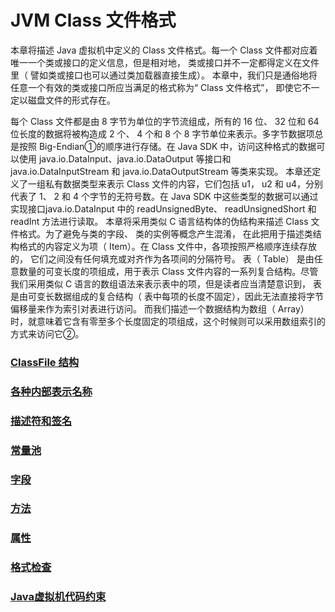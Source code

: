 # JVM Class 文件格式

本章将描述 Java 虚拟机中定义的 Class 文件格式。每一个 Class 文件都对应着唯一一个类或接口的定义信息，但是相对地， 类或接口并不一定都得定义在文件里（ 譬如类或接口也可以通过类加载器直接生成）。 本章中，我们只是通俗地将任意一个有效的类或接口所应当满足的格式称为“ Class 文件格式”， 即使它不一定以磁盘文件的形式存在。

每个 Class 文件都是由 8 字节为单位的字节流组成，所有的 16 位、 32 位和 64 位长度的数据将被构造成 2 个、 4 个和 8 个 8 字节单位来表示。多字节数据项总是按照 Big-Endian①的顺序进行存储。在 Java SDK 中，访问这种格式的数据可以使用 java.io.DataInput、java.io.DataOutput 等接口和 java.io.DataInputStream 和 java.io.DataOutputStream 等类来实现。
本章还定义了一组私有数据类型来表示 Class 文件的内容，它们包括 u1， u2 和 u4，分别代表了 1、 2 和 4 个字节的无符号数。在 Java SDK 中这些类型的数据可以通过实现接口java.io.DataInput 中的 readUnsignedByte、 readUnsignedShort 和 readInt 方法进行读取。
本章将采用类似 C 语言结构体的伪结构来描述 Class 文件格式。为了避免与类的字段、 类的实例等概念产生混淆， 在此把用于描述类结构格式的内容定义为项（ Item）。在 Class 文件中，各项按照严格顺序连续存放的， 它们之间没有任何填充或对齐作为各项间的分隔符号。
表（ Table） 是由任意数量的可变长度的项组成，用于表示 Class 文件内容的一系列复合结构。尽管我们采用类似 C 语言的数组语法来表示表中的项，但是读者应当清楚意识到， 表是由可变长数据组成的复合结构（ 表中每项的长度不固定），因此无法直接将字节偏移量来作为索引对表进行访问。 而我们描述一个数据结构为数组（ Array） 时，就意味着它含有零至多个长度固定的项组成，这个时候则可以采用数组索引的方式来访问它②。 

### [ClassFile 结构](ClassFileStructure.md)

### [各种内部表示名称](InternalRepresentationName)

### [描述符和签名](DescriptorAndSignature)

### [常量池](ConstantPool)

### [字段](Field.md)

### [方法](Method.md)

### [属性](Attributes)

### [格式检查](FormatCheck.md)

### [Java虚拟机代码约束](VirtualMachineCodeConstraints)